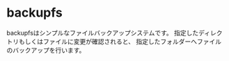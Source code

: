 # backupfs

backupfsはシンプルなファイルバックアップシステムです。
指定したディレクトリもしくはファイルに変更が確認されると、
指定したフォルダーへファイルのバックアップを行います。

